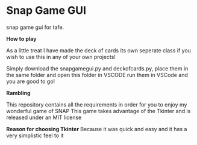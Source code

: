 # Snap Game GUI
snap game gui for tafe.

**How to play**

As a little treat I have made the deck of cards its own seperate class if you wish to use this in any of your own
projects!

Simply download the snapgamegui.py and deckofcards.py, place them in the same folder and open this folder in VSCODE
run them in VSCode and you are good to go!


**Rambling**

This repository contains all the requirements in order for you to enjoy my wonderful game of SNAP 
This game takes advantage of the Tkinter and is released under an MIT license

**Reason for choosing Tkinter**
Because it was quick and easy and it has a very simplistic feel to it


